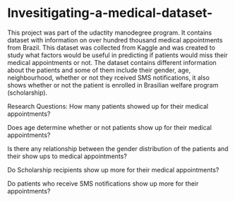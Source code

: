 # Invesitigating-a-medical-dataset-

This project was part of the udactity manodegree program. It contains dataset with information on over hundred thousand medical appointments from Brazil. This dataset was collected from Kaggle and was created to study what factors would be useful in predicting if patients would miss their medical appointments or not. The dataset contains different information about the patients and some of them include their gender, age, neighbourhood, whether or not they rceived SMS notifications, it also shows whether or not the patient is enrolled in Brasilian welfare program (scholarship).

Research Questions:
How many patients showed up for their medical appointments?

Does age determine whether or not patients show up for their medical appointments?

Is there any relationship between the gender distribution of the patients and their show ups to medical appointments?

Do Scholarship recipients show up more for their medical appointments?

Do patients who receive SMS notifications show up more for their appointments?
